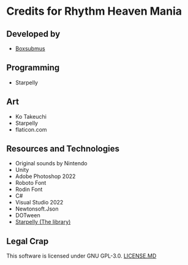 # Credits for Rhythm Heaven Mania

## Developed by
* [Boxsubmus](https://boxsubmus.com)

## Programming
* Starpelly

## Art
* Ko Takeuchi
* Starpelly
* flaticon.com

## Resources and Technologies
* Original sounds by Nintendo
* Unity
* Adobe Photoshop 2022
* Roboto Font
* Rodin Font
* C#
* Visual Studio 2022
* Newtonsoft.Json
* DOTween
* [Starpelly (The library)](https://github.com/Starpelly/Starpelly)

## Legal Crap
This software is licensed under GNU GPL-3.0. [LICENSE.MD](https://github.com/RhythmHeavenDevelopment/RhythmHeavenMania/blob/master/LICENSE.md)
